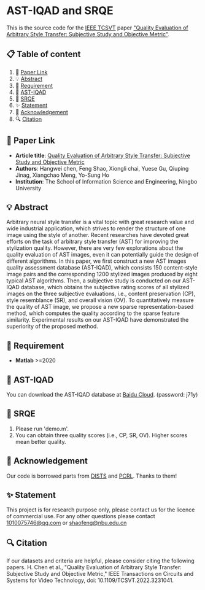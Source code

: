 # AST-IQAD and SRQE
This is the source code for the [IEEE TCSVT](https://ieeexplore.ieee.org/xpl/RecentIssue.jsp?punumber=76) paper ["Quality Evaluation of Arbitrary Style Transfer: Subjective Study and Objective Metric"](https://ieeexplore.ieee.org/document/9994780/).

##  📋 Table of content
1. 📎  [Paper Link](#-paper-link)
2. 💡 [Abstract](#-abstract)
3. 📃 [Requirement](#-requirement)
4. 📁 [AST-IQAD](#-AST-IQAD)
5. 🍎 [SRQE](#-SRQE)
6. ✨ [Statement](#-statement)
7. 💎 [Acknowledgement](#-acknowledgement)
8. 🔍 [Citation](#-citation)
## 📎 Paper Link
- **Article title**: [Quality Evaluation of Arbitrary Style Transfer: Subjective Study and Objective Metric](https://ieeexplore.ieee.org/document/9994780/)
- **Authors**: Hangwei chen, Feng Shao, Xiongli chai, Yuese Gu, Qiuping Jinag, Xiangchao Meng, Yo-Sung Ho
- **Institution**: The School of Information Science and Engineering, Ningbo University
## 💡 Abstract
Arbitrary neural style transfer is a vital topic with great research value and wide industrial application, which strives to render the structure of one image using the style of another. Recent researches have devoted great efforts on the task of arbitrary style transfer (AST) for improving the stylization quality. However, there are very few explorations about the quality evaluation of AST images, even it can potentially guide the design of different algorithms. In this paper, we first
construct a new AST images quality assessment database (AST-IQAD), which consists 150 content-style image pairs and the corresponding 1200 stylized images produced by eight typical AST algorithms. Then, a subjective study is conducted on our AST-IQAD database, which obtains the subjective rating scores of all stylized images on the three subjective evaluations, i.e., content preservation (CP), style resemblance (SR), and overall vision (OV). To quantitatively measure the quality of AST image,
we propose a new sparse representation-based method, which computes the quality according to the sparse feature similarity. Experimental results on our AST-IQAD have demonstrated the superiority of the proposed method.
## 📃 Requirement
- **Matlab** >=2020
## 📁 AST-IQAD
You can download the AST-IQAD database at [Baidu Cloud](https://pan.baidu.com/s/1imaLNEeh9YmZkCNtSgzrXw). (password: j71y) 

## 🍎 SRQE
1. Please run 'demo.m'.
2. You can obtain three quality scores (i.e., CP, SR, OV). Higher scores mean better quality.

## 💎 Acknowledgement
Our code is borrowed parts from [DISTS](https://github.com/dingkeyan93/DISTS) and [PCRL](https://web.xidian.edu.cn/ldli/paper.html). Thanks to them!

## ✨ Statement
This project is for research purpose only, please contact us for the licence of commercial use. For any other questions please contact 1010075746@qq.com or shaofeng@nbu.edu.cn

## 🔍 Citation
If our datasets and criteria are helpful, please consider citing the following papers.
H. Chen et al., "Quality Evaluation of Arbitrary Style Transfer: Subjective Study and Objective Metric," IEEE Transactions on Circuits and Systems for Video Technology, doi: 10.1109/TCSVT.2022.3231041.
